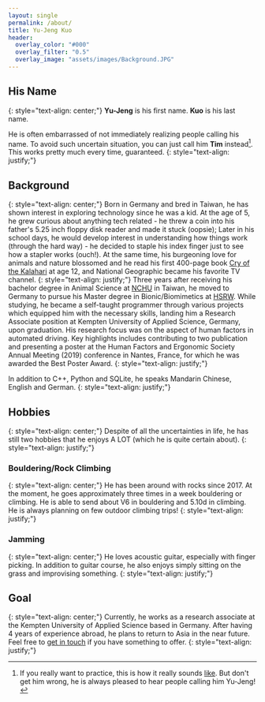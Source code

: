 ```yaml
---
layout: single
permalink: /about/
title: Yu-Jeng Kuo
header:
  overlay_color: "#000"
  overlay_filter: "0.5"
  overlay_image: "assets/images/Background.JPG"
---
```

## His Name
{: style="text-align: center;"}
**Yu-Jeng** is his first name. **Kuo** is his last name.

He is often embarrassed of not immediately realizing people calling his name. To avoid such uncertain situation, you can just call him **Tim** instead[^1]. This works pretty much every time, guaranteed.
{: style="text-align: justify;"}

## Background
{: style="text-align: center;"}
Born in Germany and bred in Taiwan, he has shown interest in exploring technology since he was a kid. At the age of 5, he grew curious about anything tech related - he threw a coin into his father's 5.25 inch floppy disk reader and made it stuck (oopsie); Later in his school days, he would develop interest in understanding how things work (through the hard way) - he decided to staple his index finger just to see how a stapler works (ouch!). At the same time, his burgeoning love for animals and nature blossomed and he read his first 400-page book [Cry of the Kalahari](https://en.wikipedia.org/wiki/Cry_of_the_Kalahari) at age 12, and National Geographic became his favorite TV channel.
{: style="text-align: justify;"}
Three years after receiving his bachelor degree in Animal Science at [NCHU](https://www.nchu.edu.tw/en-index) in Taiwan, he moved to Germany to pursue his Master degree in Bionic/Biomimetics at [HSRW](https://www.hochschule-rhein-waal.de/en). While studying, he became a self-taught programmer through various projects which equipped him with the necessary skills, landing him a Research Associate position at Kempten University of Applied Science, Germany, upon graduation. His research focus was on the aspect of human factors in automated driving. Key highlights includes contributing to two publication and presenting a poster at the Human Factors and Ergonomic Society Annual Meeting (2019) conference in Nantes, France, for which he was awarded the Best Poster Award.
{: style="text-align: justify;"}

In addition to C++, Python and SQLite, he speaks Mandarin Chinese, English and German.
{: style="text-align: justify;"}
## Hobbies
{: style="text-align: center;"}
Despite of all the uncertainties in life, he has still two hobbies that he enjoys A LOT (which he is quite certain about).
{: style="text-align: justify;"}

### Bouldering/Rock Climbing
{: style="text-align: center;"}
He has been around with rocks since 2017. At the moment, he goes approximately three times in a week bouldering or climbing. He is able to send about V6 in bouldering and 5.10d in climbing. He is always planning on few outdoor climbing trips!
{: style="text-align: justify;"}

### Jamming
{: style="text-align: center;"}
He loves acoustic guitar, especially with finger picking. In addition to guitar course, he also enjoys simply sitting on the grass and improvising something.
{: style="text-align: justify;"}

## Goal
{: style="text-align: center;"}
Currently, he works as a research associate at the Kempten University of Applied Science based in Germany. After having 4 years of experience abroad, he plans to return to Asia in the near future. Feel free to [get in touch](mailto:yujeng.k@gmail.com) if you have something to offer.
{: style="text-align: justify;"}

[^1]: If you really want to practice, this is how it really sounds [like](https://soundcloud.com/yujeng-k/myname). But don't get him wrong, he is always pleased to hear people calling him Yu-Jeng!
